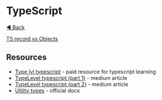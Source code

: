# TypeScript

[◀ Back](../index.md)

[TS record vs Objects](./ts-record-vs-object.md)



## Resources

- [Type lvl typescript](https://type-level-typescript.com/) - paid resource for typescript learning
- [TypeLevel typescript (part 1)](https://dev.to/eatyourabstractions/typelevel-typescript-a-cheat-sheet-2d80) - medium article
- [TypeLevel typescript (part 2)](https://dev.to/eatyourabstractions/typelevel-typescript-a-practical-view-1j1m) - medium article
- [Utility types](https://www.typescriptlang.org/docs/handbook/utility-types.html) - official docs
